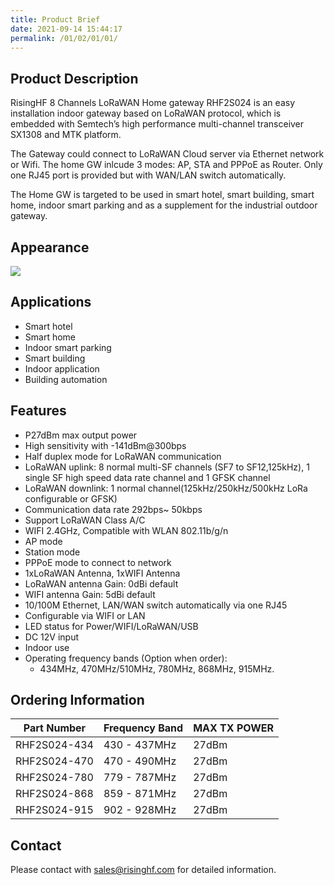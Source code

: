 ```yaml
---
title: Product Brief
date: 2021-09-14 15:44:17
permalink: /01/02/01/01/
---
```

## Product Description

RisingHF 8 Channels LoRaWAN Home gateway RHF2S024 is an easy installation indoor gateway based on LoRaWAN protocol, which is embedded with Semtech’s high performance multi-channel transceiver SX1308 and MTK platform.

The Gateway could connect to LoRaWAN Cloud server via Ethernet network or Wifi. The home GW inlcude 3 modes: AP, STA and PPPoE as Router. Only one RJ45 port is provided but with WAN/LAN switch automatically.

The Home GW is targeted to be used in smart hotel, smart building, smart home, indoor smart parking and as a supplement for the industrial outdoor gateway.

## Appearance

![](https://wiki.risinghf.com/upload/img/6fdf41ab809ac2047f76de4c64b48507.png)

## Applications

- Smart hotel
- Smart home 
- Indoor smart parking 
- Smart building
- Indoor application
- Building automation

## Features

- P27dBm max output power
- High sensitivity with -141dBm@300bps
- Half duplex mode for LoRaWAN communication
- LoRaWAN uplink: 8 normal multi-SF channels (SF7 to SF12,125kHz), 1
  single SF high speed data rate channel and 1 GFSK channel
- LoRaWAN downlink: 1 normal channel(125kHz/250kHz/500kHz LoRa
  configurable or GFSK)
- Communication data rate 292bps\~ 50kbps
- Support LoRaWAN Class A/C
- WIFI 2.4GHz, Compatible with WLAN 802.11b/g/n
- AP mode
- Station mode
- PPPoE mode to connect to network
- 1xLoRaWAN Antenna, 1xWIFI Antenna
- LoRaWAN antenna Gain: 0dBi default
- WIFI antenna Gain: 5dBi default
- 10/100M Ethernet, LAN/WAN switch automatically via one RJ45
- Configurable via WIFI or LAN
- LED status for Power/WIFI/LoRaWAN/USB
- DC 12V input
- Indoor use
- Operating frequency bands (Option when order):
  - 434MHz, 470MHz/510MHz, 780MHz, 868MHz, 915MHz.

## Ordering Information

| Part Number  | Frequency Band | MAX TX POWER |
| ------------ | -------------- | ------------ |
| RHF2S024-434 | 430 - 437MHz   | 27dBm        |
| RHF2S024-470 | 470 - 490MHz   | 27dBm        |
| RHF2S024-780 | 779 - 787MHz   | 27dBm        |
| RHF2S024-868 | 859 - 871MHz   | 27dBm        |
| RHF2S024-915 | 902 - 928MHz   | 27dBm        |

## Contact

Please contact with sales@risinghf.com for detailed information.







